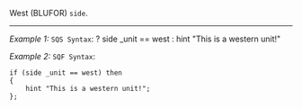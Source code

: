 West (BLUFOR) `side`.


---
*Example 1:*
`SQS Syntax`:
<sqs>? side _unit == west : hint "This is a western unit!"</sqs>

*Example 2:*
`SQF Syntax`:

```sqf
if (side _unit == west) then
{
	hint "This is a western unit!";
};
```